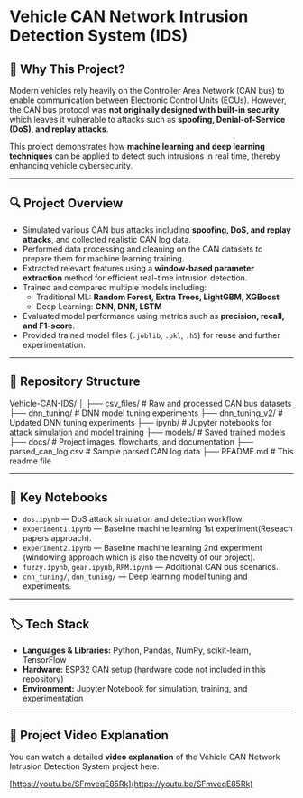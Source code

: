 # Vehicle CAN Network Intrusion Detection System (IDS)

## 🚗 Why This Project?

Modern vehicles rely heavily on the Controller Area Network (CAN bus) to enable communication between Electronic Control Units (ECUs). However, the CAN bus protocol was **not originally designed with built-in security**, which leaves it vulnerable to attacks such as **spoofing, Denial-of-Service (DoS), and replay attacks**.

This project demonstrates how **machine learning and deep learning techniques** can be applied to detect such intrusions in real time, thereby enhancing vehicle cybersecurity.

---

## 🔍 Project Overview

- Simulated various CAN bus attacks including **spoofing, DoS, and replay attacks**, and collected realistic CAN log data.
- Performed data processing and cleaning on the CAN datasets to prepare them for machine learning training.
- Extracted relevant features using a **window-based parameter extraction** method for efficient real-time intrusion detection.
- Trained and compared multiple models including:
  - Traditional ML: **Random Forest, Extra Trees, LightGBM, XGBoost**
  - Deep Learning: **CNN, DNN, LSTM**
- Evaluated model performance using metrics such as **precision, recall, and F1-score**.
- Provided trained model files (`.joblib`, `.pkl`, `.h5`) for reuse and further experimentation.

---

## 📂 Repository Structure

Vehicle-CAN-IDS/
│
├── csv_files/           # Raw and processed CAN bus datasets
├── dnn_tuning/          # DNN model tuning experiments
├── dnn_tuning_v2/       # Updated DNN tuning experiments
├── ipynb/               # Jupyter notebooks for attack simulation and model training
├── models/              # Saved trained models
├── docs/                # Project images, flowcharts, and documentation
├── parsed_can_log.csv   # Sample parsed CAN log data
├── README.md            # This readme file


---

## 🧠 Key Notebooks

- `dos.ipynb` — DoS attack simulation and detection workflow.
- `experiment1.ipynb` — Baseline machine learning 1st experiment(Reseach papers approach).
- `experiment2.ipynb` — Baseline machine learning 2nd experiment (windowing approach which is also the novelty of our project).
- `fuzzy.ipynb`, `gear.ipynb`, `RPM.ipynb` — Additional CAN bus scenarios.
- `cnn_tuning/`, `dnn_tuning/` — Deep learning model tuning and experiments.

---

## 🏷️ Tech Stack

- **Languages & Libraries:** Python, Pandas, NumPy, scikit-learn, TensorFlow  
- **Hardware:** ESP32 CAN setup (hardware code not included in this repository)  
- **Environment:** Jupyter Notebook for simulation, training, and experimentation

---
## 🎥 Project Video Explanation

You can watch a detailed **video explanation** of the Vehicle CAN Network Intrusion Detection System project here:

[https://youtu.be/SFmveqE85Rk](https://youtu.be/SFmveqE85Rk)

